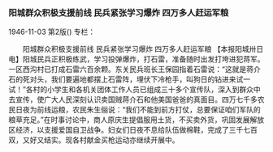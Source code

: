 ### 阳城群众积极支援前线  民兵紧张学习爆炸  四万多人赶运军粮

1946-11-03
第2版()
专栏：

　　阳城群众积极支援前线
    民兵紧张学习爆炸  四万多人赶运军粮
    【本报阳城卅日电】阳城民兵正积极练武，学习投弹爆炸，打石雷，准备随时出发打垮进犯蒋军。一区西沟村已打成石雷六百余颗。东关民兵班长王保园指着石雷说：“这就是蒋介石的死对头，我们要遍地都摆上石雷阵，埋伏下冷枪手，叫狗日的钻进来试一试！”各村的小学生和各机关团体工作人员已组成三十多个宣传队，深入到群众中去宣传，使广大人民深刻认识卖国贼蒋介石和他美国爸爸的真面目。四万七千多农民日夜为前线运粮，农民朱生俪说：“我们不能到前方打仗，总要保证咱们军队的粮草充足。”在时事讨论中，商人原庆生提倡服用土货，不买卖外货，巩固发展解放区经济，以支援爱国自卫战争。妇女们日夜不息给队伍做棉鞋，完成了三千七百双，又好又结实。现各村献金买枪运动亦继续开展中。
